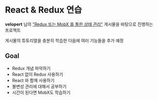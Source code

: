 React & Redux 연습
=

**velopert** 님의 ["Redux 또는 MobX 를 통한 상태 관리"](https://velog.io/@velopert/Redux-1-%EC%86%8C%EA%B0%9C-%EB%B0%8F-%EA%B0%9C%EB%85%90%EC%A0%95%EB%A6%AC-zxjlta8ywt) 게시물을 바탕으로 진행하는 프로젝트 

게시물의 튜토리얼을 충분히 학습한 다음에 여러 기능들을 추가 예정

Goal
-
- Redux 개념 파악하기
- React 없이 Redux 사용하기
- React 와 함께 사용하기
- 불변성 관리에 대해서 공부하기
- 시간이 된다면 MobX도 학습하기 
